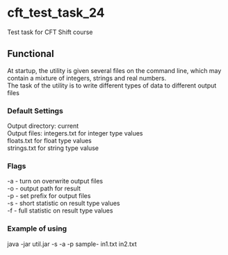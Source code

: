 # cft_test_task_24
Test task for CFT Shift course

## Functional
  At startup, the utility is given several files on the command line, which may contain a mixture of integers, strings and real numbers.   
The task of the utility is to write different types of data to different output files

### Default Settings
  Output directory: current   
  Output files: integers.txt for integer type values  
                floats.txt for float type values  
                strings.txt for string type valuse  
### Flags 
  -a - turn on overwrite output files  
  -o - output path for result  
  -p - set prefix for output files  
  -s - short statistic on result type values  
  -f - full statistic on result type values  


### Example of using
   java -jar util.jar -s -a -p sample- in1.txt in2.txt

   
